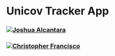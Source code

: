 # Unicov Tracker App 
### [![Joshua Alcantara](https://img.shields.io/badge/Front%20End%20Developer-Joshua%20Alcantara-red?longCache=true&style=for-the-badge)](https://facebook.com/IamPseudoX)
### [![Christopher Francisco](https://img.shields.io/badge/Back%20End%20Developer-Christopher%20Francisco-blue?longCache=true&style=for-the-badge)](https://www.facebook.com/christopher.main.904)
